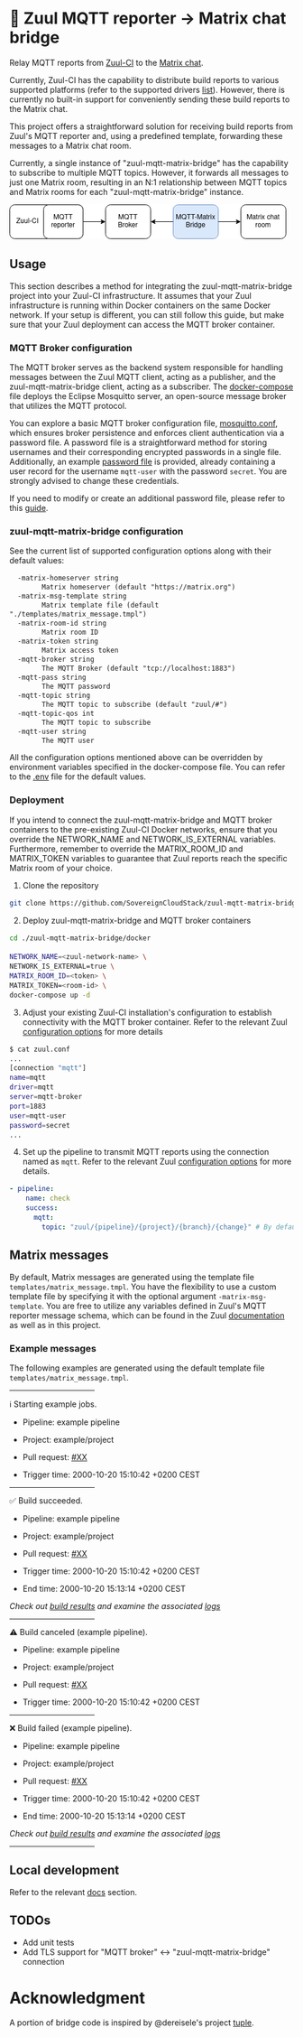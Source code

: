 # :bridge_at_night: Zuul MQTT reporter -> Matrix chat bridge

Relay MQTT reports from [Zuul-CI](https://zuul-ci.org/) to the [Matrix chat](https://matrix.org/).

Currently, Zuul-CI has the capability to distribute build reports to various supported platforms
(refer to the supported drivers [list](https://zuul-ci.org/docs/zuul/latest/drivers/index.html)).
However, there is currently no built-in support for conveniently sending these build reports to the Matrix chat.

This project offers a straightforward solution for receiving build reports from Zuul's MQTT reporter and,
using a predefined template, forwarding these messages to a Matrix chat room.

Currently, a single instance of "zuul-mqtt-matrix-bridge" has the capability to subscribe to multiple MQTT topics.
However, it forwards all messages to just one Matrix room, resulting in an N:1 relationship between MQTT topics
and Matrix rooms for each "zuul-mqtt-matrix-bridge" instance. 

![arch](./docs/images/bridge.png)

## Usage

This section describes a method for integrating the zuul-mqtt-matrix-bridge project into your Zuul-CI infrastructure. It assumes that your Zuul infrastructure is running within Docker containers on the same Docker network. If your setup is different, you can still follow this guide, but make sure that your Zuul deployment can access the MQTT broker container.

### MQTT Broker configuration

The MQTT broker serves as the backend system responsible for handling messages between the Zuul MQTT client, acting as a publisher, and the zuul-mqtt-matrix-bridge client, acting as a subscriber. The [docker-compose](./docker/docker-compose.yaml) file deploys the Eclipse Mosquitto server, an open-source message broker that utilizes the MQTT protocol.

You can explore a basic MQTT broker configuration file, [mosquitto.conf](./docker/mosquitto_config/mosquitto.conf), which ensures broker persistence and enforces client authentication via a password file. A password file is a straightforward method for storing usernames and their corresponding encrypted passwords in a single file. Additionally, an example [password file](./docker/mosquitto_config/pwfile) is provided, already containing a user record for the username `mqtt-user` with the password `secret`. You are strongly advised to change these credentials.

If you need to modify or create an additional password file, please refer to this [guide](https://mosquitto.org/documentation/authentication-methods/).


### zuul-mqtt-matrix-bridge configuration

See the current list of supported configuration options along with their default values:

```text
  -matrix-homeserver string
        Matrix homeserver (default "https://matrix.org")
  -matrix-msg-template string
        Matrix template file (default "./templates/matrix_message.tmpl")
  -matrix-room-id string
        Matrix room ID
  -matrix-token string
        Matrix access token
  -mqtt-broker string
        The MQTT Broker (default "tcp://localhost:1883")
  -mqtt-pass string
        The MQTT password
  -mqtt-topic string
        The MQTT topic to subscribe (default "zuul/#")
  -mqtt-topic-qos int
        The MQTT topic to subscribe
  -mqtt-user string
        The MQTT user
```

All the configuration options mentioned above can be overridden by environment variables specified in the docker-compose file. You can refer to the [.env](./docker/.env) file for the default values.

### Deployment 

If you intend to connect the zuul-mqtt-matrix-bridge and MQTT broker containers to the pre-existing Zuul-CI Docker networks, ensure that you override the NETWORK_NAME and NETWORK_IS_EXTERNAL variables. Furthermore, remember to override the MATRIX_ROOM_ID and MATRIX_TOKEN variables to guarantee that Zuul reports reach the specific Matrix room of your choice.

1. Clone the repository
```bash
git clone https://github.com/SovereignCloudStack/zuul-mqtt-matrix-bridge.git
```

2. Deploy zuul-mqtt-matrix-bridge and MQTT broker containers
```bash
cd ./zuul-mqtt-matrix-bridge/docker

NETWORK_NAME=<zuul-network-name> \
NETWORK_IS_EXTERNAL=true \
MATRIX_ROOM_ID=<token> \
MATRIX_TOKEN=<room-id> \
docker-compose up -d
```

3. Adjust your existing Zuul-CI installation's configuration to establish connectivity with the MQTT broker container. Refer to the relevant Zuul [configuration options](https://zuul-ci.org/docs/zuul/latest/drivers/mqtt.html#connection-configuration) for more details

```bash
$ cat zuul.conf 
...
[connection "mqtt"]
name=mqtt
driver=mqtt
server=mqtt-broker
port=1883
user=mqtt-user
password=secret
...
```

4. Set up the pipeline to transmit MQTT reports using the connection named as `mqtt`. Refer to the relevant Zuul [configuration options](https://zuul-ci.org/docs/zuul/latest/drivers/mqtt.html#reporter-configuration) for more details.

```yaml
- pipeline:
    name: check
    success:
      mqtt:
        topic: "zuul/{pipeline}/{project}/{branch}/{change}" # By default, the zuul-mqtt-matrix-bridge subscribes to all topics that have names starting with `zuul` ("zuul/#")
```

## Matrix messages

By default, Matrix messages are generated using the template file `templates/matrix_message.tmpl`.
You have the flexibility to use a custom template file by specifying it with the optional argument 
`-matrix-msg-template`. You are free to utilize any variables defined in Zuul's MQTT reporter message
schema, which can be found in the Zuul [documentation](https://zuul-ci.org/docs/zuul/latest/drivers/mqtt.html#message-schema) as well as in this project.

### Example messages

The following examples are generated using the default template file `templates/matrix_message.tmpl`.

<hr style="width:30%;margin-left:0;"></hr>

ℹ️ Starting example jobs.

- Pipeline: example pipeline

- Project: example/project

- Pull request: [#XX](http://example)

- Trigger time: 2000-10-20 15:10:42 +0200 CEST

<hr style="width:30%;margin-left:0;"></hr>

✅ Build succeeded.

- Pipeline: example pipeline

- Project: example/project

- Pull request: [#XX](http://example)

- Trigger time: 2000-10-20 15:10:42 +0200 CEST

- End time: 2000-10-20 15:13:14 +0200 CEST

_Check out [build results](http://example/build) and examine the associated [logs](http://example/logs)_

<hr style="width:30%;margin-left:0;"></hr>

⚠️ Build canceled (example pipeline).

- Pipeline: example pipeline

- Project: example/project

- Pull request: [#XX](http://example)

- Trigger time: 2000-10-20 15:10:42 +0200 CEST

<hr style="width:30%;margin-left:0;"></hr>

❌ Build failed (example pipeline).

- Pipeline: example pipeline

- Project: example/project

- Pull request: [#XX](http://example)

- Trigger time: 2000-10-20 15:10:42 +0200 CEST

- End time: 2000-10-20 15:13:14 +0200 CEST

_Check out [build results](http://example/build) and examine the associated [logs](http://example/logs)_

<hr style="width:30%;margin-left:0;"></hr>

## Local development

Refer to the relevant [docs](./docs/local_development.md) section.

## TODOs

- Add unit tests
- Add TLS support for "MQTT broker" <-> "zuul-mqtt-matrix-bridge" connection

# Acknowledgment

A portion of bridge code is inspired by @dereisele's project [tuple](https://github.com/dereisele/tuple).
